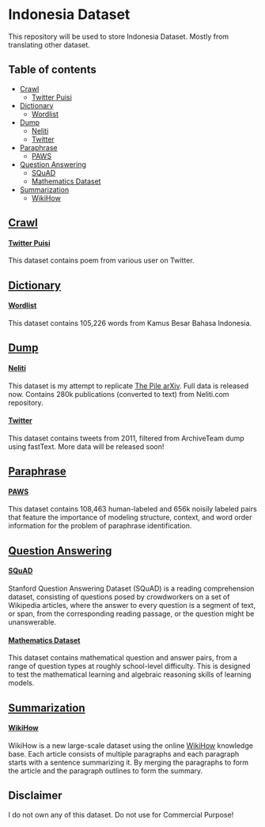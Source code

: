 # Indonesia Dataset

This repository will be used to store Indonesia Dataset. Mostly from translating other dataset.

## Table of contents
  * [Crawl](#crawl)
    * [Twitter Puisi](#twitter-puisi)
  * [Dictionary](#dictionary)
    * [Wordlist](#wordlist)
  * [Dump](#dump)
    * [Neliti](#neliti)
    * [Twitter](#twitter)
  * [Paraphrase](#paraphrase)
    * [PAWS](#paws)
  * [Question Answering](#question-answering)
    * [SQuAD](#squad)
    * [Mathematics Dataset](#mathematics_dataset)
  * [Summarization](#summarization)
    * [WikiHow](#wikihow)

## [Crawl](crawl)

#### [Twitter Puisi](crawl/twitter-puisi)

This dataset contains poem from various user on Twitter. 

## [Dictionary](dictionary)

#### [Wordlist](dictionary/wordlist)

This dataset contains 105,226 words from Kamus Besar Bahasa Indonesia.

## [Dump](dump)

#### [Neliti](dump/neliti)

This dataset is my attempt to replicate [The Pile arXiv](https://arxiv.org/abs/2101.00027). Full data is released now. Contains 280k publications (converted to text) from Neliti.com repository.

#### [Twitter](dump/twitter)

This dataset contains tweets from 2011, filtered from ArchiveTeam dump using fastText. More data will be released soon!

## [Paraphrase](paraphrase)

#### [PAWS](paraphrase/paws)

This dataset contains 108,463 human-labeled and 656k noisily labeled pairs that feature the importance of modeling structure, context, and word order information for the problem of paraphrase identification.

## [Question Answering](question-answering)

#### [SQuAD](question-answering/squad)

Stanford Question Answering Dataset (SQuAD) is a reading comprehension dataset, consisting of questions posed by crowdworkers on a set of Wikipedia articles, where the answer to every question is a segment of text, or span, from the corresponding reading passage, or the question might be unanswerable.

#### [Mathematics Dataset](question-answering/mathematics_dataset)

This dataset contains mathematical question and answer pairs, from a range of question types at roughly school-level difficulty. This is designed to test the mathematical learning and algebraic reasoning skills of learning models.

## [Summarization](summarization)

#### [WikiHow](summarization/wikihow)

WikiHow is a new large-scale dataset using the online [WikiHow](https://id.wikihow.com/) knowledge base. Each article consists of multiple paragraphs and each paragraph starts with a sentence summarizing it. By merging the paragraphs to form the article and the paragraph outlines to form the summary.

## Disclaimer

I do not own any of this dataset. Do not use for Commercial Purpose!
